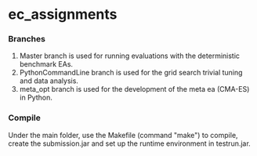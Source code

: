 # ec_assignments
### Branches
1. Master branch is used for running evaluations with the deterministic benchmark EAs.
2. PythonCommandLine branch is used for the grid search trivial tuning and data analysis.
3. meta_opt branch is used for the development of the meta ea (CMA-ES) in Python.

### Compile
Under the main folder, use the Makefile (command "make") to compile, create the submission.jar and set up the runtime environment in testrun.jar.

